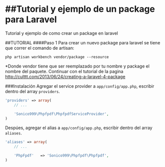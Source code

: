 ##Tutorial y ejemplo de un package para Laravel
===============

Tutorial y ejemplo de como crear un package en laravel

##TUTORIAL
####Paso 1
Para crear un nuevo package para laravel se tiene que correr el comando de artisan:
	
	php artisan workbench vendor/package --resource

*Donde vendor tiene que ser reemplazado por tu nombre y package el nombre del paquete.
Continuar con el tutorial de la pagina http://culttt.com/2013/06/24/creating-a-laravel-4-package


###Instalación
Agregar el service provider a `app/config/app.php`, escribir dentro del array `providers`.

```php
'providers' => array(
	// ...

	'Sonico999\Phpfpdf\PhpfpdfServiceProvider',
)
```

Despúes, agregar el alias a `app/config/app.php`, escribir dentro del array `aliases`.

```php
'aliases' => array(
	// ...

	'PhpFpdf'   => 'Sonico999\Phpfpdf\Phpfpdf',
)
```
